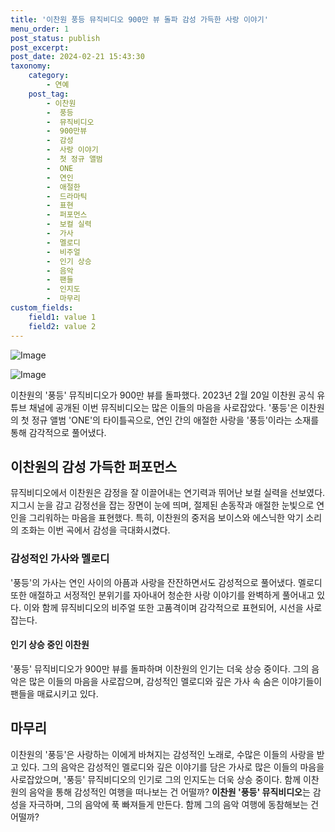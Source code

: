 ```yaml
---
title: '이찬원 풍등 뮤직비디오 900만 뷰 돌파 감성 가득한 사랑 이야기'
menu_order: 1
post_status: publish
post_excerpt: 
post_date: 2024-02-21 15:43:30
taxonomy:
    category:
        - 연예
    post_tag:
        - 이찬원
        -  풍등
        -  뮤직비디오
        -  900만뷰
        -  감성
        -  사랑 이야기
        -  첫 정규 앨범
        -  ONE
        -  연인
        -  애절한
        -  드라마틱
        -  표현
        -  퍼포먼스
        -  보컬 실력
        -  가사
        -  멜로디
        -  비주얼
        -  인기 상승
        -  음악
        -  팬들
        -  인지도
        -  마무리
custom_fields:
    field1: value 1
    field2: value 2
---
```


![Image](https://mimgnews.pstatic.net/image/108/2024/02/21/0003216124_001_20240221055001218.jpg?type=w540)

![Image](https://ssl.pstatic.net/mimgnews/image/108/2024/02/21/0003216124_002_20240221055001448.jpg?type=w540)

이찬원의 '풍등' 뮤직비디오가 900만 뷰를 돌파했다. 2023년 2월 20일 이찬원 공식 유튜브 채널에 공개된 이번 뮤직비디오는 많은 이들의 마음을 사로잡았다. '풍등'은 이찬원의 첫 정규 앨범 'ONE'의 타이틀곡으로, 연인 간의 애절한 사랑을 '풍등'이라는 소재를 통해 감각적으로 풀어냈다.
## 이찬원의 감성 가득한 퍼포먼스
뮤직비디오에서 이찬원은 감정을 잘 이끌어내는 연기력과 뛰어난 보컬 실력을 선보였다. 지그시 눈을 감고 감정선을 잡는 장면이 눈에 띄며, 절제된 손동작과 애절한 눈빛으로 연인을 그리워하는 마음을 표현했다. 특히, 이찬원의 중저음 보이스와 에스닉한 악기 소리의 조화는 이번 곡에서 감성을 극대화시켰다.
### 감성적인 가사와 멜로디
'풍등'의 가사는 연인 사이의 아픔과 사랑을 잔잔하면서도 감성적으로 풀어냈다. 멜로디 또한 애절하고 서정적인 분위기를 자아내어 청순한 사랑 이야기를 완벽하게 풀어내고 있다. 이와 함께 뮤직비디오의 비주얼 또한 고품격이며 감각적으로 표현되어, 시선을 사로잡는다.
#### 인기 상승 중인 이찬원
'풍등' 뮤직비디오가 900만 뷰를 돌파하며 이찬원의 인기는 더욱 상승 중이다. 그의 음악은 많은 이들의 마음을 사로잡으며, 감성적인 멜로디와 깊은 가사 속 숨은 이야기들이 팬들을 매료시키고 있다.
## 마무리
이찬원의 '풍등'은 사랑하는 이에게 바쳐지는 감성적인 노래로, 수많은 이들의 사랑을 받고 있다. 그의 음악은 감성적인 멜로디와 깊은 이야기를 담은 가사로 많은 이들의 마음을 사로잡았으며, '풍등' 뮤직비디오의 인기로 그의 인지도는 더욱 상승 중이다. 함께 이찬원의 음악을 통해 감성적인 여행을 떠나보는 건 어떨까?
**이찬원 '풍등' 뮤직비디오**는 감성을 자극하며, 그의 음악에 푹 빠져들게 만든다. 함께 그의 음악 여행에 동참해보는 건 어떨까?
